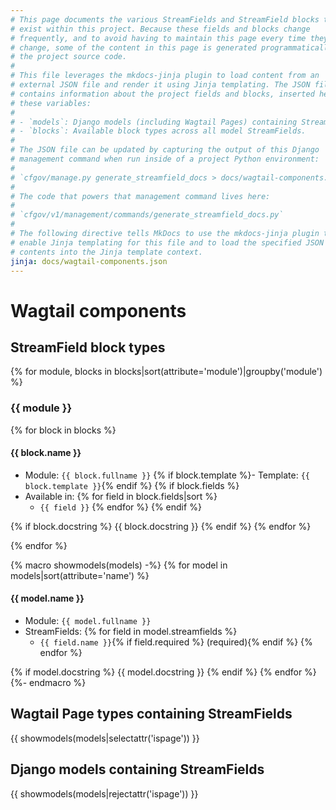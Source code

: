 ```yaml
---
# This page documents the various StreamFields and StreamField blocks that
# exist within this project. Because these fields and blocks change
# frequently, and to avoid having to maintain this page every time they
# change, some of the content in this page is generated programmatically from
# the project source code.
#
# This file leverages the mkdocs-jinja plugin to load content from an
# external JSON file and render it using Jinja templating. The JSON file
# contains information about the project fields and blocks, inserted here via
# these variables:
#
# - `models`: Django models (including Wagtail Pages) containing StreamFields.
# - `blocks`: Available block types across all model StreamFields.
#
# The JSON file can be updated by capturing the output of this Django
# management command when run inside of a project Python environment:
#
# `cfgov/manage.py generate_streamfield_docs > docs/wagtail-components.json`
#
# The code that powers that management command lives here:
#
# `cfgov/v1/management/commands/generate_streamfield_docs.py`
#
# The following directive tells MkDocs to use the mkdocs-jinja plugin to
# enable Jinja templating for this file and to load the specified JSON file's
# contents into the Jinja template context.
jinja: docs/wagtail-components.json
---
```

# Wagtail components

## StreamField block types

{% for module, blocks in blocks|sort(attribute='module')|groupby('module') %}
### {{ module }}

{% for block in blocks %}
#### {{ block.name }}

- Module: `{{ block.fullname }}`
{% if block.template %}- Template: `{{ block.template }}`{% endif %}
{% if block.fields %}
- Available in:
    {% for field in block.fields|sort %}
    - `{{ field }}`
    {% endfor %}
{% endif %}

{% if block.docstring %}
{{ block.docstring }}
{% endif %}
{% endfor %}

{% endfor %}

{% macro showmodels(models) -%}
{% for model in models|sort(attribute='name') %}
#### {{ model.name }}

- Module: `{{ model.fullname }}`
- StreamFields:
    {% for field in model.streamfields %}
    - `{{ field.name }}`{% if field.required %} (required){% endif %}
    {% endfor %}

{% if model.docstring %}
{{ model.docstring }}
{% endif %}
{% endfor %}
{%- endmacro %}

## Wagtail Page types containing StreamFields
{{ showmodels(models|selectattr('ispage')) }}

## Django models containing StreamFields
{{ showmodels(models|rejectattr('ispage')) }}
